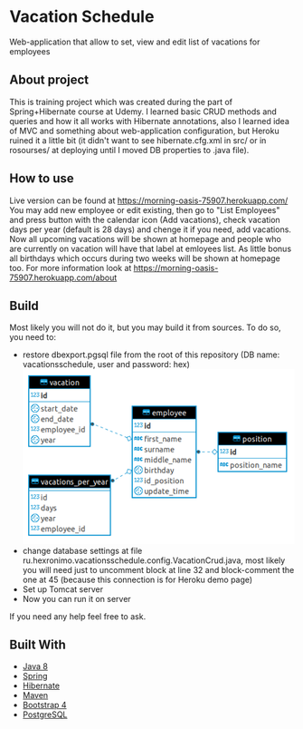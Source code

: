 # Vacation Schedule
Web-application that allow to set, view and edit list of vacations for employees

## About project
This is training project which was created during the part of Spring+Hibernate course at Udemy. I learned basic CRUD methods and queries and how it all works with Hibernate annotations, also I learned idea of MVC and something about web-application configuration, but Heroku ruined it a little bit (it didn't want to see hibernate.cfg.xml in src/ or in rosourses/ at deploying until I moved DB properties to .java file).

## How to use
Live version can be found at https://morning-oasis-75907.herokuapp.com/
You may add new employee or edit existing, then go to "List Employees" and press button with the calendar icon (Add vacations), check vacation days per year (default is 28 days) and chenge it if you need, add vacations. Now all upcoming vacations will be shown at homepage and people who are currently on vacation will have that label at emloyees list. As little bonus all birthdays which occurs during two weeks will be shown at homepage too. For more information look at https://morning-oasis-75907.herokuapp.com/about

## Build
Most likely you will not do it, but you may build it from sources. To do so, you need to:
* restore dbexport.pgsql file from the root of this repository (DB name: vacationsschedule, user and password: hex)
![My image](https://github.com/Hexronimo/vacationsschedule/raw/master/vshchdbsc.png)
* change database settings at file ru.hexronimo.vacationsschedule.config.VacationCrud.java, most likely you will need just to uncomment block at line 32 and block-comment the one at 45 (because this connection is for Heroku demo page)
* Set up Tomcat server 
* Now you can run it on server

If you need any help feel free to ask.

## Built With
* [Java 8](https://www.java.com/en/)
* [Spring](https://spring.io/)
* [Hibernate](http://hibernate.org/)
* [Maven](https://maven.apache.org/)
* [Bootstrap 4](https://getbootstrap.com/)
* [PostgreSQL](https://www.postgresql.org/download/)
